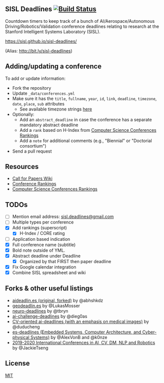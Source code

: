 ## SISL Deadlines [![Build Status](https://travis-ci.com/sisl/sisl-deadlines.svg?branch=gh-pages)](https://travis-ci.com/sisl/sisl-deadlines)

Countdown timers to keep track of a bunch of AI/Aerospace/Autonomous Driving/Robotics/Validation conference deadlines relating to research at the Stanford Intelligent Systems Laboratory (SISL).

https://sisl.github.io/sisl-deadlines/

(Alias: http://bit.ly/sisl-deadlines)

## Adding/updating a conference

To add or update information:
- Fork the repository
- Update `_data/conferences.yml`
- Make sure it has the `title`, `fullname`, `year`, `id`, `link`, `deadline`, `timezone`, `date`, `place`, `sub` attributes
    + See available timezone strings [here](https://momentjs.com/timezone/)
- Optionally:
	+ Add an `abstract_deadline` in case the conference has a separate mandatory abstract deadline
	+ Add a `rank` based on H-Index from [Computer Science Conferences Rankings][14]
	+ Add a `note` for additional comments (e.g., "Biennial" or "Doctorial consortium")
- Send a pull request

## Resources
- [Call for Papers Wiki][12]
- [Conference Rankings][13]
- [Computer Science Conferences Rankings][14]

## TODOs

- [ ] Mention email address: sisl.deadlines@gmail.com
- [ ] Multiple types per conference
- [x] Add rankings (superscript)
	- [x] H-Index / CORE rating
- [ ] Application based indication
- [x] Full conference name (subtitle)
- [x] Bold note outside of YML.
- [x] Abstract deadline under Deadline
	- [x] Organized by that FIRST then paper deadline
- [x] Fix Google calendar integration
- [x] Combine SISL spreadsheet and wiki

## Forks & other useful listings

- [aideadlin.es (original, forked)][2] by @abhshkdz
- [geodeadlin.es][3] by @LukasMosser
- [neuro-deadlines][4] by @tbryn
- [ai-challenge-deadlines][5] by @dieg0as
- [CV-oriented ai-deadlines (with an emphasis on medical images)][8] by @duducheng
- [es-deadlines (Embedded Systems, Computer Architecture, and Cyber-physical Systems)][9] by @AlexVonB and @k0nze
- [2019-2020 International Conferences in AI, CV, DM, NLP and Robotics][10] by @JackieTseng

## License

[MIT][1]

[1]: https://abhshkdz.mit-license.org/
[2]: http://aideadlin.es/
[3]: http://geodeadlin.es/
[4]: https://github.com/tbryn/neuro-deadlines
[5]: https://github.com/dieg0as/ai-challenge-deadlines
[6]: http://www.conferenceranks.com/#
[8]: https://creedai.github.io/ai-deadlines/
[9]: https://ekut-es.github.io/es-deadlines/
[10]: https://jackietseng.github.io/conference_call_for_paper/conferences.html
[12]: http://www.wikicfp.com/cfp/home
[13]: http://www.conferenceranks.com/
[14]: http://www.guide2research.com/topconf/
